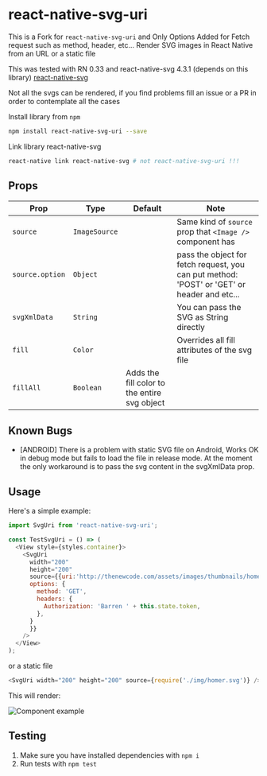 # react-native-svg-uri
This is a Fork for `react-native-svg-uri` and Only Options Added for Fetch request such as method, header, etc...
Render SVG images in React Native from an URL or a static file

This was tested with RN 0.33 and react-native-svg 4.3.1 (depends on this library)
[react-native-svg](https://github.com/react-native-community/react-native-svg)


Not all the svgs can be rendered, if you find problems fill an issue or a PR in
order to contemplate all the cases

Install library from `npm`

```bash
npm install react-native-svg-uri --save
```

Link library react-native-svg

```bash
react-native link react-native-svg # not react-native-svg-uri !!!
```

## Props

| Prop | Type | Default | Note |
|---|---|---|---|
| `source` | `ImageSource` |  | Same kind of `source` prop that `<Image />` component has
| `source.option` | `Object` |  | pass the object for fetch request, you can put method: 'POST' or 'GET' or header and etc...
| `svgXmlData` | `String` |  | You can pass the SVG as String directly
| `fill` | `Color` |  | Overrides all fill attributes of the svg file
| `fillAll` | `Boolean` |  Adds the fill color to the entire svg object

## Known Bugs

- [ANDROID] There is a problem with static SVG file on Android,
  Works OK in debug mode but fails to load the file in release mode.
  At the moment the only workaround is to pass the svg content in the svgXmlData prop.

## <a name="Usage">Usage</a>

Here's a simple example:

```javascript
import SvgUri from 'react-native-svg-uri';

const TestSvgUri = () => (
  <View style={styles.container}>
    <SvgUri
      width="200"
      height="200"
      source={{uri:'http://thenewcode.com/assets/images/thumbnails/homer-simpson.svg', 
      options: {
        method: 'GET',
        headers: {
          Authorization: 'Barren ' + this.state.token,
        },
      }
      }}
    />
  </View>
);
```

or a static file

```javascript
<SvgUri width="200" height="200" source={require('./img/homer.svg')} />
```

This will render:

![Component example](./screenshoots/sample.png)

## Testing
1. Make sure you have installed dependencies with `npm i`
2. Run tests with `npm test`
